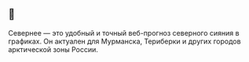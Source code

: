 ## 📡

Севернее — это удобный и точный веб-прогноз северного сияния в графиках. Он актуален для Мурманска, Териберки и других городов арктической зоны России.
